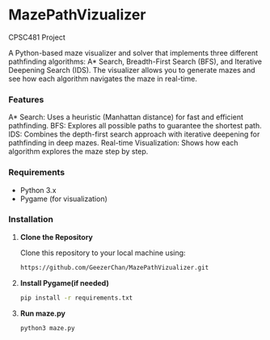 # MazePathVizualizer
CPSC481 Project

A Python-based maze visualizer and solver that implements three different pathfinding algorithms: A* Search, Breadth-First Search (BFS), and Iterative Deepening Search (IDS). The visualizer allows you to generate mazes and see how each algorithm navigates the maze in real-time.

### Features
A* Search: Uses a heuristic (Manhattan distance) for fast and efficient pathfinding.
BFS: Explores all possible paths to guarantee the shortest path.
IDS: Combines the depth-first search approach with iterative deepening for pathfinding in deep mazes.
Real-time Visualization: Shows how each algorithm explores the maze step by step.

### Requirements
- Python 3.x
- Pygame (for visualization)

### Installation

1. **Clone the Repository**

   Clone this repository to your local machine using:
   ```bash
   https://github.com/GeezerChan/MazePathVizualizer.git

2. **Install Pygame(if needed)**
   ```bash
   pip install -r requirements.txt

3. **Run maze.py**
   ```bash
   python3 maze.py

